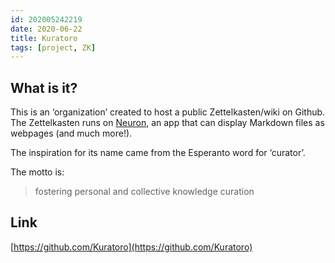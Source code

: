 ```yaml
---
id: 202005242219
date: 2020-06-22
title: Kuratoro
tags: [project, ZK]
---
```


## What is it?

This is an ‘organization’ created to host a public Zettelkasten/wiki on Github. The Zettelkasten runs on [Neuron](https://neuron.zettel.page/), an app that can display Markdown files as webpages (and much more!).

The inspiration for its name came from the Esperanto word for ‘curator’.

The motto is:
> fostering personal and collective knowledge curation

## Link

[https://github.com/Kuratoro](https://github.com/Kuratoro)


 


